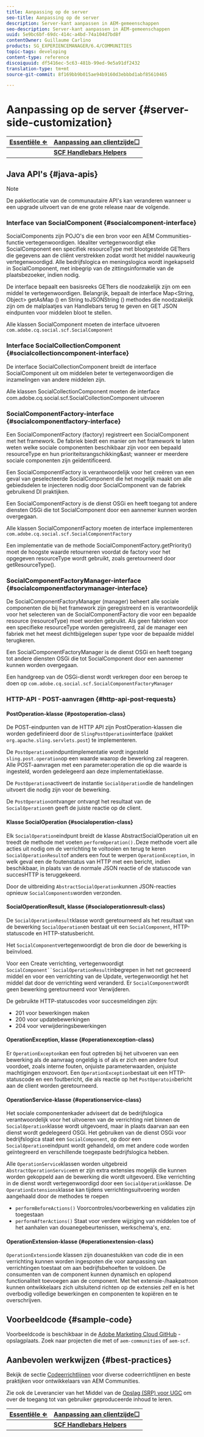 ```yaml
---
title: Aanpassing op de server
seo-title: Aanpassing op de server
description: Server-kant aanpassen in AEM-gemeenschappen
seo-description: Server-kant aanpassen in AEM-gemeenschappen
uuid: 5e9bc6bf-69dc-414c-a4bd-74a104d7bd8f
contentOwner: Guillaume Carlino
products: SG_EXPERIENCEMANAGER/6.4/COMMUNITIES
topic-tags: developing
content-type: reference
discoiquuid: df5416ec-5c63-481b-99ed-9e5a91df2432
translation-type: tm+mt
source-git-commit: 8f169bb9b015ae94b9160d3ebbbd1abf85610465

---
```



# Aanpassing op de server {#server-side-customization}

| **[Essentiële ⇐](essentials.md)** | **[Aanpassing aan clientzijde☐](client-customize.md)** |
|---|---|
|  | **[SCF Handlebars Helpers](handlebars-helpers.md)** |

## Java API&#39;s {#java-apis}

>[!NOTE]
>
>De pakketlocatie van de communautaire API&#39;s kan veranderen wanneer u een upgrade uitvoert van de ene grote release naar de volgende.

### Interface van SocialComponent {#socialcomponent-interface}

SocialComponents zijn POJO&#39;s die een bron voor een AEM Communities-functie vertegenwoordigen. Idealiter vertegenwoordigt elke SocialComponent een specifiek resourceType met blootgestelde GETters die gegevens aan de cliënt verstrekken zodat wordt het middel nauwkeurig vertegenwoordigd. Alle bedrijfslogica en meningslogica wordt ingekapseld in SocialComponent, met inbegrip van de zittingsinformatie van de plaatsbezoeker, indien nodig.

De interface bepaalt een basisreeks GETters die noodzakelijk zijn om een middel te vertegenwoordigen. Belangrijk, bepaalt de interface Map&lt;String, Object> getAsMap () en String toJSONString () methodes die noodzakelijk zijn om de malplaatjes van Handlebars terug te geven en GET JSON eindpunten voor middelen bloot te stellen.

Alle klassen SocialComponent moeten de interface uitvoeren `com.adobe.cq.social.scf.SocialComponent`

### Interface SocialCollectionComponent {#socialcollectioncomponent-interface}

De interface SocialCollectionComponent breidt de interface SocialComponent uit om middelen beter te vertegenwoordigen die inzamelingen van andere middelen zijn.

Alle klassen SocialCollectionComponent moeten de interface com.adobe.cq.social.scf.SocialCollectionComponent uitvoeren

### SocialComponentFactory-interface {#socialcomponentfactory-interface}

Een SocialComponentFactory (factory) registreert een SocialComponent met het framework. De fabriek biedt een manier om het framework te laten weten welke sociale componenten beschikbaar zijn voor een bepaald resourceType en hun prioriteitsrangschikking&amp;ast; wanneer er meerdere sociale componenten zijn geïdentificeerd.

Een SocialComponentFactory is verantwoordelijk voor het creëren van een geval van geselecteerde SocialComponent die het mogelijk maakt om alle gebiedsdelen te injecteren nodig door SocialComponent van de fabriek gebruikend DI praktijken.

Een SocialComponentFactory is de dienst OSGi en heeft toegang tot andere diensten OSGi die tot SocialComponent door een aannemer kunnen worden overgegaan.

Alle klassen SocialComponentFactory moeten de interface implementeren `com.adobe.cq.social.scf.SocialComponentFactory`

Een implementatie van de methode SocialComponentFactory.getPriority() moet de hoogste waarde retourneren voordat de factory voor het opgegeven resourceType wordt gebruikt, zoals geretourneerd door getResourceType().

### SocialComponentFactoryManager-interface {#socialcomponentfactorymanager-interface}

De SocialComponentFactoryManager (manager) beheert alle sociale componenten die bij het framework zijn geregistreerd en is verantwoordelijk voor het selecteren van de SocialComponentFactory die voor een bepaalde resource (resourceType) moet worden gebruikt. Als geen fabrieken voor een specifieke resourceType worden geregistreerd, zal de manager een fabriek met het meest dichtbijgelegen super type voor de bepaalde middel terugkeren.

Een SocialComponentFactoryManager is de dienst OSGi en heeft toegang tot andere diensten OSGi die tot SocialComponent door een aannemer kunnen worden overgegaan.

Een handgreep van de OSGi-dienst wordt verkregen door een beroep te doen op `com.adobe.cq.social.scf.SocialComponentFactoryManager`

### HTTP-API - POST-aanvragen {#http-api-post-requests}

#### PostOperation-klasse {#postoperation-class}

De POST-eindpunten van de HTTP API zijn PostOperation-klassen die worden gedefinieerd door de `SlingPostOperation`interface (pakket `org.apache.sling.servlets.post`) te implementeren.

De `PostOperation`eindpuntimplementatie wordt ingesteld `sling.post.operation`op een waarde waarop de bewerking zal reageren. Alle POST-aanvragen met een parameter:operation die op die waarde is ingesteld, worden gedelegeerd aan deze implementatieklasse.

De `PostOperation`activeert de instantie `SocialOperation`die de handelingen uitvoert die nodig zijn voor de bewerking.

De `PostOperation`ontvanger ontvangt het resultaat van de `SocialOperation`en geeft de juiste reactie op de client.

#### Klasse SocialOperation {#socialoperation-class}

Elk `SocialOperation`eindpunt breidt de klasse AbstractSocialOperation uit en treedt de methode met voeten `performOperation().`Deze methode voert alle acties uit nodig om de verrichting te voltooien en terug te keren `SocialOperationResult`of anders een fout te werpen `OperationException`, in welk geval een de foutenstatus van HTTP met een bericht, indien beschikbaar, in plaats van de normale JSON reactie of de statuscode van succesHTTP is teruggekeerd.

Door de uitbreiding `AbstractSocialOperation`kunnen JSON-reacties opnieuw `SocialComponents`worden verzonden.

#### SocialOperationResult, klasse {#socialoperationresult-class}

De `SocialOperationResult`klasse wordt geretourneerd als het resultaat van de bewerking `SocialOperation`en bestaat uit een `SocialComponent`, HTTP-statuscode en HTTP-statusbericht.

Het `SocialComponent`vertegenwoordigt de bron die door de bewerking is beïnvloed.

Voor een Create verrichting, vertegenwoordigt `SocialComponent``SocialOperationResult`inbegrepen in het net gecreeerd middel en voor een verrichting van de Update, vertegenwoordigt het het middel dat door de verrichting werd veranderd. Er `SocialComponent`wordt geen bewerking geretourneerd voor Verwijderen.

De gebruikte HTTP-statuscodes voor succesmeldingen zijn:

* 201 voor bewerkingen maken
* 200 voor updatebewerkingen
* 204 voor verwijderingsbewerkingen

#### OperationException, klasse {#operationexception-class}

Er `OperationExcepton`kan een fout optreden bij het uitvoeren van een bewerking als de aanvraag ongeldig is of als er zich een andere fout voordoet, zoals interne fouten, onjuiste parameterwaarden, onjuiste machtigingen enzovoort. Een `OperationException`bestaat uit een HTTP-statuscode en een foutbericht, die als reactie op het `PostOperatoin`bericht aan de client worden geretourneerd.

#### OperationService-klasse {#operationservice-class}

Het sociale componentenkader adviseert dat de bedrijfslogica verantwoordelijk voor het uitvoeren van de verrichting niet binnen de `SocialOperation`klasse wordt uitgevoerd, maar in plaats daarvan aan een dienst wordt gedelegeerd OSGi. Het gebruiken van de dienst OSGi voor bedrijfslogica staat een `SocialComponent`, op door een `SocialOperation`eindpunt wordt gehandeld, om met andere code worden geïntegreerd en verschillende toegepaste bedrijfslogica hebben.

Alle `OperationService`klassen worden uitgebreid `AbstractOperationService`en er zijn extra extensies mogelijk die kunnen worden gekoppeld aan de bewerking die wordt uitgevoerd. Elke verrichting in de dienst wordt vertegenwoordigd door een `SocialOperation`klasse. De `OperationExtensions`klasse kan tijdens verrichtingsuitvoering worden aangehaald door de methodes te roepen

* `performBeforeActions()`
Voorcontroles/voorbewerking en validaties zijn toegestaan
* `performAfterActions()`
Staat voor verdere wijziging van middelen toe of het aanhalen van douanegebeurtenissen, werkschema&#39;s, enz.

#### OperationExtension-klasse {#operationextension-class}

`OperationExtension`de klassen zijn douanestukken van code die in een verrichting kunnen worden ingespoten die voor aanpassing van verrichtingen toestaat om aan bedrijfsbehoeften te voldoen. De consumenten van de component kunnen dynamisch en oplopend functionaliteit toevoegen aan de component. Met het extensie-/haakpatroon kunnen ontwikkelaars zich uitsluitend richten op de extensies zelf en is het overbodig volledige bewerkingen en componenten te kopiëren en te overschrijven.

## Voorbeeldcode {#sample-code}

Voorbeeldcode is beschikbaar in de [Adobe Marketing Cloud GitHub](https://github.com/Adobe-Marketing-Cloud) -opslagplaats. Zoek naar projecten die met of `aem-communities` of `aem-scf`.

## Aanbevolen werkwijzen {#best-practices}

Bekijk de sectie [Codeerrichtlijnen](code-guide.md) voor diverse codeerrichtlijnen en beste praktijken voor ontwikkelaars van AEM Communities.

Zie ook de Leverancier van het Middel van de [Opslag (SRP) voor UGC](srp.md) om over de toegang tot van gebruiker geproduceerde inhoud te leren.

| **[Essentiële ⇐](essentials.md)** | **[Aanpassing aan clientzijde☐](client-customize.md)** |
|---|---|
|  | **[SCF Handlebars Helpers](handlebars-helpers.md)** |

